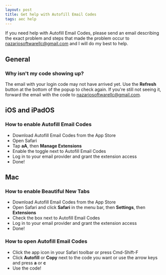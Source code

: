 ```yaml
---
layout: post
title: Get help with Autofill Email Codes
tags: aec help
---
```


If you need help with Autofill Email Codes, please send an email describing the exact problem and steps that made the problem occur to [nazariosoftwarellc@gmail.com](mailto:nazariosoftwarellc+aec@gmail.com) and I will do my best to help.

## General

### Why isn't my code showing up?

The email with your login code may not have arrived yet. Use the **Refresh** button at the bottom of the popup to check again. If you're still not seeing it, forward the email with the code to [nazariosoftwarellc@gmail.com](mailto:nazariosoftwarellc+aec@gmail.com).

## iOS and iPadOS

### How to enable Autofill Email Codes

- Download Autofill Email Codes from the App Store
- Open Safari
- Tap **aA**, then **Manage Extensions**
- Enable the toggle next to Autofill Email Codes
- Log in to your email provider and grant the extension access
- Done!

## Mac

### How to enable Beautiful New Tabs

- Download Autofill Email Codes from the App Store
- Open Safari and click **Safari** in the menu bar, then **Settings**, then **Extensions**
- Check the box next to Autofill Email Codes 
- Log in to your email provider and grant the extension access
- Done!

### How to open Autofill Email Codes

- Click the app icon in your Safari toolbar or press Cmd-Shift-F
- Click **Autofill** or **Copy** next to the code you want or use the arrow keys and press **a** or **c**
- Use the code!